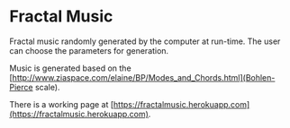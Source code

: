 # Fractal Music

Fractal music randomly generated by the computer at run-time.  The user can choose the parameters for generation.

Music is generated based on the [http://www.ziaspace.com/elaine/BP/Modes_and_Chords.html](Bohlen-Pierce scale).

There is a working page at [https://fractalmusic.herokuapp.com](https://fractalmusic.herokuapp.com).
